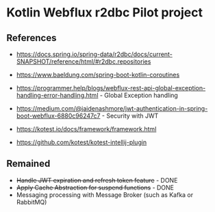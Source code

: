 Kotlin Webflux r2dbc Pilot project
==================================


References
----------

* https://docs.spring.io/spring-data/r2dbc/docs/current-SNAPSHOT/reference/html/#r2dbc.repositories
* https://www.baeldung.com/spring-boot-kotlin-coroutines
* https://programmer.help/blogs/webflux-rest-api-global-exception-handling-error-handling.html -
  Global Exception handling
* https://medium.com/@jaidenashmore/jwt-authentication-in-spring-boot-webflux-6880c96247c7 -
  Security with JWT

* https://kotest.io/docs/framework/framework.html
* https://github.com/kotest/kotest-intellij-plugin

Remained
--------

* ~~Handle JWT expiration and refresh token feature~~ - DONE
* ~~Apply Cache Abstraction for suspend functions~~ - DONE
* Messaging processing with Message Broker (such as Kafka or RabbitMQ)

